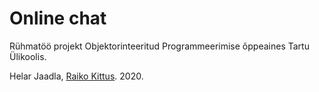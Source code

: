 # Online chat
Rühmatöö projekt Objektorinteeritud Programmeerimise õppeaines Tartu Ülikoolis.

Helar Jaadla, [Raiko Kittus](github.com/raikok). 2020.

